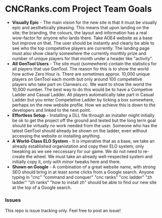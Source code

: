 # **CNCRanks.com Project Team Goals**
- **Visually Epic** - The main vision for the new site is that it must be visually epic and aesthetically pleasing. This means that upon landing on the site; the branding, the colours, the layout and information has a real wow-factor for anyone who lands there. Take AOE4 website as a base but improve on that. The user should be instantly and clearly be able to see who the top competetive players are currently. The landing page must also show clearly somewhere the currently monthly prize and number of unique players for that month under a header like "activity".
- **All GenTool Users** - The site must (somewhere) contain the statistics for all players that use GenTool. The reason for this is to show the world how active Zero Hour is. There are sometimes approx. 10,000 unique players on GenTool each month but only around 100 competetive players who take part on Clanwars.cc. We want to show the world the 10,000 number. The best way to do this would be to have a Competive Ladder and Casual Ladder. All players automatically take part in Casual Ladder but you enter Competetive Ladder by ticking a box somewhere, perhaps on the new website profile. How we achieve this is down to the developers and linked to the next point.
- **Effortless Setup** - Installing a DLL file through an installer might initially be ok to get the project off the ground and tested but the long term goal should be virtually no work needed from the user. Someone who has the latest GenTool should already be shown on the ladder, even without accessing the website or installing anything.
- **A World-Class ELO System** - It is imperative that as a base, we take an already established organistation and copy their ELO system, only tweaking as we see neccessary for our game. We do not need to re-create the wheel. We must take an already well-respected system and initially copy it, only with minor tweaks here and there.
- **Shown on Google** - A combination of a great website name, with strong SEO should bring in at least some clicks from a Google search. Anyone typing in "cnc" "command and conquer" "cnc ranks" "cnc ladder" "zh ladder" "zh ranks" "how to install zh" should be able to find our new site at the top of a Google search.


### Issues
This repo is issue tracking only. Feel free to post an issue!
